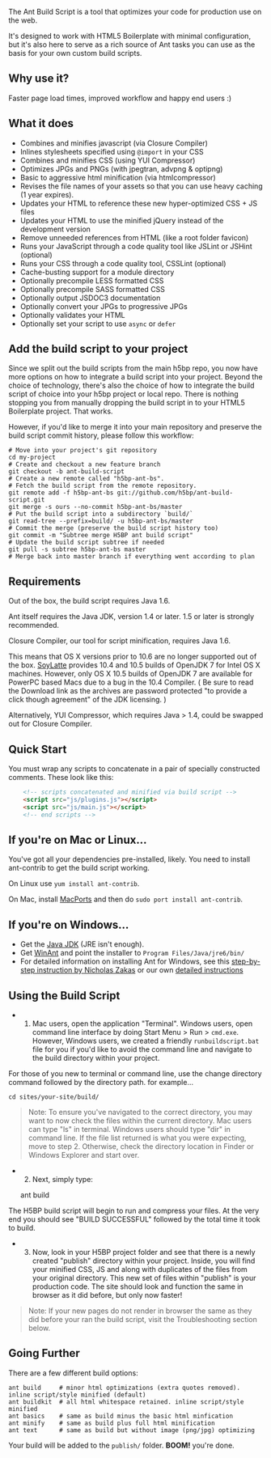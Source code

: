 The Ant Build Script is a tool that optimizes your code for production use on the web. 

It's designed to work with HTML5 Boilerplate with minimal configuration, but it's also here to serve as a rich source of Ant tasks you can use as the basis for your own custom build scripts.

## Why use it?

Faster page load times, improved workflow and happy end users :)

## What it does

* Combines and minifies javascript (via Closure Compiler)
* Inlines stylesheets specified using `@import` in your CSS
* Combines and minifies CSS (using YUI Compressor)
* Optimizes JPGs and PNGs (with jpegtran, advpng & optipng)
* Basic to aggressive html minification (via htmlcompressor)
* Revises the file names of your assets so that you can use heavy caching (1 year expires).
* Updates your HTML to reference these new hyper-optimized CSS + JS files
* Updates your HTML to use the minified jQuery instead of the development version
* Remove unneeded references from HTML (like a root folder favicon)
* Runs your JavaScript through a code quality tool like JSLint or JSHint (optional)
* Runs your CSS through a code quality tool, CSSLint (optional)
* Cache-busting support for a module directory
* Optionally precompile LESS formatted CSS
* Optionally precompile SASS formatted CSS
* Optionally output JSDOC3 documentation
* Optionally convert your JPGs to progressive JPGs
* Optionally validates your HTML
* Optionally set your script to use `async` or `defer`

## Add the build script to your project

Since we split out the build scripts from the main h5bp repo, you now have more options on how to integrate a build script into your project. Beyond the choice of technology, there's also the choice of how to integrate the build script of choice into your h5bp project or local repo. There is nothing stopping you from manually dropping the build script in to your HTML5 Boilerplate project. That works.

However, if you'd like to merge it into your main repository and preserve the build script commit history, please follow this workflow:

```
# Move into your project's git repository
cd my-project
# Create and checkout a new feature branch
git checkout -b ant-build-script
# Create a new remote called "h5bp-ant-bs".
# Fetch the build script from the remote repository.
git remote add -f h5bp-ant-bs git://github.com/h5bp/ant-build-script.git
git merge -s ours --no-commit h5bp-ant-bs/master
# Put the build script into a subdirectory `build/`
git read-tree --prefix=build/ -u h5bp-ant-bs/master
# Commit the merge (preserve the build script history too)
git commit -m "Subtree merge H5BP ant build script"
# Update the build script subtree if needed
git pull -s subtree h5bp-ant-bs master
# Merge back into master branch if everything went according to plan
```

## Requirements

Out of the box, the build script requires Java 1.6.

Ant itself requires the Java JDK, version 1.4 or later. 1.5 or later is strongly recommended.

Closure Compiler, our tool for script minification, requires Java 1.6.

This means that OS X versions prior to 10.6 are no longer supported out of the box.
[SoyLatte][soylatte] provides 10.4 and 10.5 builds of OpenJDK 7 for Intel OS X machines. However, only OS X 10.5 builds of OpenJDK 7 are available for PowerPC based Macs due to a bug in the 10.4 Compiler.
( Be sure to read the Download link as the archives are password protected "to provide a click though agreement" of the JDK licensing. )

[soylatte]: http://landonf.bikemonkey.org/static/soylatte/

Alternatively, YUI Compressor, which requires Java > 1.4, could be swapped out for Closure Compiler.

## Quick Start

You must wrap any scripts to concatenate in a pair of specially constructed comments. These look like this:

```html
    <!-- scripts concatenated and minified via build script -->
    <script src="js/plugins.js"></script>
    <script src="js/main.js"></script>
    <!-- end scripts -->
```
## If you're on Mac or Linux...

You've got all your dependencies pre-installed, likely. You need to install ant-contrib to get the build script working.

On Linux use `yum install ant-contrib`.

On Mac, install [MacPorts](http://www.macports.org/install.php) and then do `sudo port install ant-contrib`. 

## If you're on Windows...

* Get the [Java JDK](http://www.oracle.com/technetwork/java/javase/downloads/index.html) (JRE isn't enough).
* Get [WinAnt](http://code.google.com/p/winant/) and point the installer to `Program Files/Java/jre6/bin/`
* For detailed information on installing Ant for Windows, see this [step-by-step instruction by Nicholas Zakas](http://www.nczonline.net/blog/2012/04/12/how-to-install-apache-ant-on-windows/) or our own [detailed instructions](https://github.com/h5bp/ant-build-script/wiki/Detailed-Ant-Installation-Instructions)

## Using the Build Script

* 1) Mac users, open the application "Terminal".  Windows users, open command line interface by doing Start Menu > Run > `cmd.exe`.  However, Windows users, we created a friendly `runbuildscript.bat` file for you if you'd like to avoid the command line and navigate to the build directory within your project. 

For those of you new to terminal or command line, use the change directory command followed by the directory path. for example...

    cd sites/your-site/build/

> Note: To ensure you've navigated to the correct directory, you may want to now check the files within the current directory. Mac users can type "ls" in terminal. Windows users should type "dir" in command line. If the file list returned is what you were expecting, move to step 2. Otherwise, check the directory location in Finder or Windows Explorer and start over.

* 2) Next, simply type:

    ant build

The H5BP build script will begin to run and compress your files.  At the very end you should see "BUILD SUCCESSFUL" followed by the total time it took to build.

* 3) Now, look in your H5BP project folder and see that there is a newly created "publish" directory within your project.  Inside, you will find your minified CSS, JS and along with duplicates of the files from your original directory. This new set of files within "publish" is your production code.  The site should look and function the same in browser as it did before, but only now faster!

> Note: If your new pages do not render in browser the same as they did before your ran the build script, visit the Troubleshooting section below.

## Going Further

There are a few different build options:

    ant build     # minor html optimizations (extra quotes removed). inline script/style minified (default)
    ant buildkit  # all html whitespace retained. inline script/style minified 
    ant basics    # same as build minus the basic html minfication
    ant minify    # same as build plus full html minification
    ant text      # same as build but without image (png/jpg) optimizing

Your build will be added to the `publish/` folder. **BOOM!** you're done.
